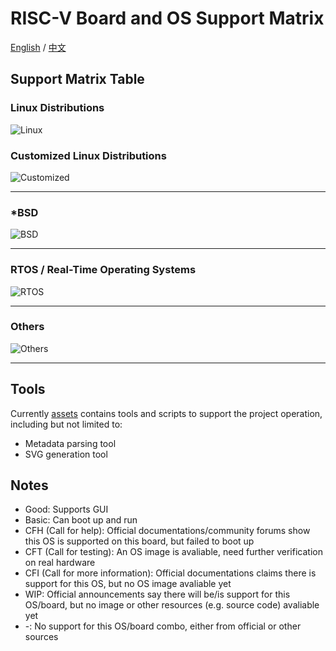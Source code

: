 # RISC-V Board and OS Support Matrix

[English](./README.md) / [中文](./README_zh.md)

## Support Matrix Table

### Linux Distributions

![Linux](https://ruyisdk.github.io/support-matrix/linux.svg)

### Customized Linux Distributions

![Customized](https://ruyisdk.github.io/support-matrix/customized.svg)

---

### *BSD

![BSD](https://ruyisdk.github.io/support-matrix/bsd.svg)

---

### RTOS / Real-Time Operating Systems

![RTOS](https://ruyisdk.github.io/support-matrix/rtos.svg)

---

### Others

![Others](https://ruyisdk.github.io/support-matrix/others.svg)

---

## Tools

Currently [assets](assets) contains tools and scripts to support the project operation, including but not limited to:

- Metadata parsing tool
- SVG generation tool

## Notes

* Good: Supports GUI
* Basic: Can boot up and run
* CFH (Call for help): Official documentations/community forums show this OS is supported on this board, but failed to boot up
* CFT (Call for testing): An OS image is avaliable, need further verification on real hardware
* CFI (Call for more information):  Official documentations claims there is support for this OS, but no OS image avaliable yet
* WIP: Official announcements say there will be/is support for this OS/board, but no image or other resources (e.g. source code) avaliable yet
* -: No support for this OS/board combo, either from official or other sources

